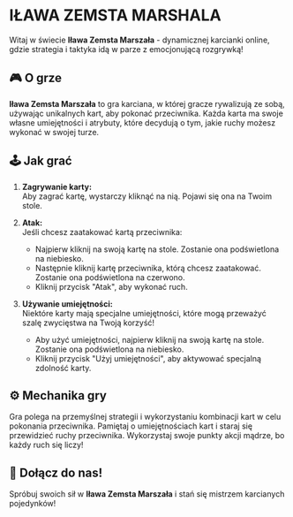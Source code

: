# IŁAWA ZEMSTA MARSHALA

Witaj w świecie **Iława Zemsta Marszała** - dynamicznej karcianki online, gdzie strategia i taktyka idą w parze z emocjonującą rozgrywką!

## 🎮 O grze
**Iława Zemsta Marszała** to gra karciana, w której gracze rywalizują ze sobą, używając unikalnych kart, aby pokonać przeciwnika. Każda karta ma swoje własne umiejętności i atrybuty, które decydują o tym, jakie ruchy możesz wykonać w swojej turze.

## 🕹️ Jak grać

1. **Zagrywanie karty:**  
   Aby zagrać kartę, wystarczy kliknąć na nią. Pojawi się ona na Twoim stole.

2. **Atak:**  
   Jeśli chcesz zaatakować kartą przeciwnika:
   - Najpierw kliknij na swoją kartę na stole. Zostanie ona podświetlona na niebiesko.
   - Następnie kliknij kartę przeciwnika, którą chcesz zaatakować. Zostanie ona podświetlona na czerwono.
   - Kliknij przycisk "Atak", aby wykonać ruch.

3. **Używanie umiejętności:**  
   Niektóre karty mają specjalne umiejętności, które mogą przeważyć szalę zwycięstwa na Twoją korzyść!
   - Aby użyć umiejętności, najpierw kliknij na swoją kartę na stole. Zostanie ona podświetlona na niebiesko.
   - Kliknij przycisk "Użyj umiejętności", aby aktywować specjalną zdolność karty.

## ⚙️ Mechanika gry
Gra polega na przemyślnej strategii i wykorzystaniu kombinacji kart w celu pokonania przeciwnika. Pamiętaj o umiejętnościach kart i staraj się przewidzieć ruchy przeciwnika. Wykorzystaj swoje punkty akcji mądrze, bo każdy ruch się liczy!

## 🚀 Dołącz do nas!
Spróbuj swoich sił w **Iława Zemsta Marszała** i stań się mistrzem karcianych pojedynków!
